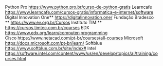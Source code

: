 Python Pro			https://www.python.pro.br/curso-de-python-gratis
Learncafe			https://www.learncafe.com/cursos-gratis/informatica-e-internet/software
Digital Innovation One**	https://digitalinnovation.one/
Fundação Bradesco **		https://www.ev.org.br/Cursos
Instituto TIM **		https://cursos.timtec.com.br/courses
EDX				https://www.edx.org/learn/computer-programming	
Cisco				https://www.netacad.com/pt-br/courses/all-courses
Microsoft			https://docs.microsoft.com/pt-br/learn/
Softblue			https://www.softblue.com.br/site/index#
Intel				https://software.intel.com/content/www/us/en/develop/topics/ai/training/courses.html